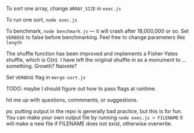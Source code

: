
To sort one array, change `ARRAY_SIZE` in `exec.js`

To run one sort, `node exec.js`

To benchmark, `node benchmark.js` — it will crash after 18,000,000 or so.
Set `VERBOSE` to false before benchmarking. Feel free to change parameters like `length`

The shuffle function has been improved and implements a Fisher-Yates shuffle, which is O(n). I have left the original shuffle in as a monument to ... something. Growth? Naivete? 

Set `VERBOSE` flag in `merge-sort.js`

TODO: maybe I should figure out how to pass flags at runtime.

hit me up with questions, commments, or suggestions.

ps: putting output in the repo is generally bad practice, but this is for fun.
You can make your own output file by running
`node exec.js > FILENAME`
it will make a new file if FILENAME does not exist, otherwise overwrite.
